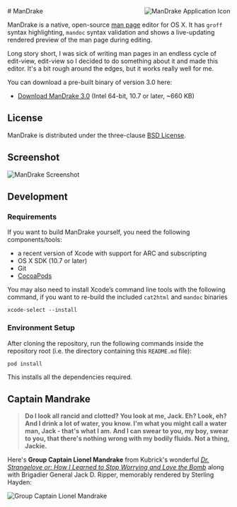 <img align="right" src="https://raw.githubusercontent.com/sveinbjornt/ManDrake/master/mandrake_icon.png" style="float: right; margin-left: 30px;" alt="ManDrake Application Icon">
# ManDrake

ManDrake is a native, open-source <a href="https://en.wikipedia.org/wiki/Man_page">man page</a> editor for OS X. It has `groff` syntax highlighting, `mandoc` syntax validation and shows a live-updating rendered preview of the man page during editing.

Long story short, I was sick of writing man pages in an endless cycle of edit-view, edit-view so I decided to do something about it and made this editor. It's a bit rough around the edges, but it works really well for me.

You can download a pre-built binary of version 3.0 here: 

* [Download ManDrake 3.0](http://sveinbjorn.org/files/software/mandrake/ManDrake-3.0.zip) (Intel 64-bit, 10.7 or later, ~660 KB)

## License

ManDrake is distributed under the three-clause [BSD License](https://opensource.org/licenses/BSD-3-Clause).

## Screenshot

<img src="https://raw.githubusercontent.com/sveinbjornt/ManDrake/master/mandrake_screenshot.png" style="max-width:100%;" alt="ManDrake Screenshot">

## Development

### Requirements

If you want to build ManDrake yourself, you need the following components/tools:

* a recent version of Xcode with support for ARC and subscripting
* OS X SDK (10.7 or later)
* Git
* [CocoaPods](https://cocoapods.org)

You may also need to install Xcode’s command line tools with the following command, if you want to re-build the included `cat2html` and `mandoc` binaries 

    xcode-select --install

### Environment Setup

After cloning the repository, run the following commands inside the repository root (i.e. the directory containing this `README.md` file):

    pod install

This installs all the dependencies required.

## Captain Mandrake

> **Do I look all rancid and clotted? You look at me, Jack. Eh? Look, eh? And I drink a lot of water, you know. I'm what you might call a water man, Jack - that's what I am. And I can swear to you, my boy, swear to you, that there's nothing wrong with my bodily fluids. Not a thing, Jackie.**

Here's **Group Captain Lionel Mandrake** from Kubrick's wonderful [*Dr. Strangelove or: How I Learned to Stop Worrying and Love the Bomb*](http://www.imdb.com/title/tt0057012/) along with Brigadier General Jack D. Ripper, memorably rendered by Sterling Hayden:

<img src="https://raw.githubusercontent.com/sveinbjornt/ManDrake/master/mandrake_captain.jpg" alt="Group Captain Lionel Mandrake">

